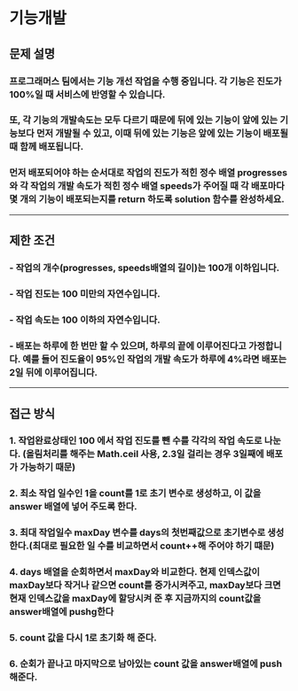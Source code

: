 # 기능개발
## 문제 설명
### 프로그래머스 팀에서는 기능 개선 작업을 수행 중입니다. 각 기능은 진도가 100%일 때 서비스에 반영할 수 있습니다.

### 또, 각 기능의 개발속도는 모두 다르기 때문에 뒤에 있는 기능이 앞에 있는 기능보다 먼저 개발될 수 있고, 이때 뒤에 있는 기능은 앞에 있는 기능이 배포될 때 함께 배포됩니다.

### 먼저 배포되어야 하는 순서대로 작업의 진도가 적힌 정수 배열 progresses와 각 작업의 개발 속도가 적힌 정수 배열 speeds가 주어질 때 각 배포마다 몇 개의 기능이 배포되는지를 return 하도록 solution 함수를 완성하세요.
***
## 제한 조건
### - 작업의 개수(progresses, speeds배열의 길이)는 100개 이하입니다.
### - 작업 진도는 100 미만의 자연수입니다.
### - 작업 속도는 100 이하의 자연수입니다.
### - 배포는 하루에 한 번만 할 수 있으며, 하루의 끝에 이루어진다고 가정합니다. 예를 들어 진도율이 95%인 작업의 개발 속도가 하루에 4%라면 배포는 2일 뒤에 이루어집니다.
***
## 접근 방식
### 1. 작업완료상태인 100 에서 작업 진도를 뺀 수를 각각의 작업 속도로 나눈다. (올림처리를 해주는 Math.ceil 사용, 2.3일 걸리는 경우 3일째에 배포가 가능하기 때문)
### 2. 최소 작업 일수인 1을 count를 1로 초기 변수로 생성하고, 이 값을 answer 배열에 넣어 주도록 한다.
### 3. 최대 작업일수 maxDay 변수를 days의 첫번째값으로 초기변수로 생성한다.(최대로 필요한 일 수를 비교하면서 count++해 주어야 하기 떄문)
### 4. days 배열을 순회하면서 maxDay와 비교한다. 현제 인덱스값이 maxDay보다 작거나 같으면 count를 증가시켜주고, maxDay보다 크면 현재 인덱스값을 maxDay에 할당시켜 준 후 지금까지의 count값을 answer배열에 pushg한다
### 5. count 값을 다시 1로 초기화 해 준다.
### 6. 순회가 끝나고 마지막으로 남아있는 count 값을 answer배열에 push 해준다.